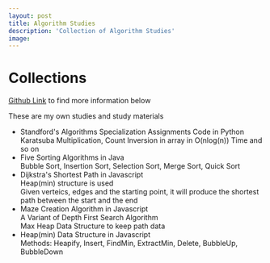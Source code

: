 ```yaml
---
layout: post
title: Algorithm Studies
description: 'Collection of Algorithm Studies'
image:
---
```

# Collections  
[Github Link](https://github.com/sijoonlee/algorithm_study) to find more information below

These are my own studies and study materials
- Standford's Algorithms Specialization Assignments Code in Python  
    Karatsuba Multiplication, Count Inversion in array in O(nlog(n)) Time and so on  
- Five Sorting Algorithms in Java  
    Bubble Sort, Insertion Sort, Selection Sort, Merge Sort, Quick Sort  
- Dijkstra's Shortest Path in Javascript  
    Heap(min) structure is used  
    Given verteics, edges and the starting point, it will produce the shortest path between the start and the end  
- Maze Creation Algorithm in Javascript  
    A Variant of Depth First Search Algorithm  
    Max Heap Data Structure to keep path data  
- Heap(min) Data Structure in Javascript  
    Methods: Heapify, Insert, FindMin, ExtractMin, Delete, BubbleUp, BubbleDown  